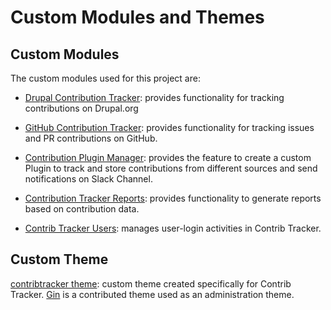 # Custom Modules and Themes

## Custom Modules

The custom modules used for this project are:

- [Drupal Contribution Tracker](../web/modules/custom/ct_drupal): provides functionality for tracking contributions on Drupal.org

- [GitHub Contribution Tracker](../web/modules/custom/ct_github): provides functionality for tracking issues and PR contributions on GitHub.

- [Contribution Plugin Manager](../web/modules/custom/ct_manager): provides the feature to create a custom Plugin to track and store contributions from different sources and send notifications on Slack Channel.

- [Contribution Tracker Reports](../web/modules/custom/ct_reports): provides functionality to generate reports based on contribution data.

- [Contrib Tracker Users](../web/modules/custom/ct_user): manages user-login activities in Contrib Tracker.

## Custom Theme

[contribtracker theme](../web/themes/custom/contribtracker): custom theme created specifically for Contrib Tracker. [Gin](https://www.drupal.org/project/gin/releases/8.x-3.0-rc8) is a contributed theme used as an administration theme.
